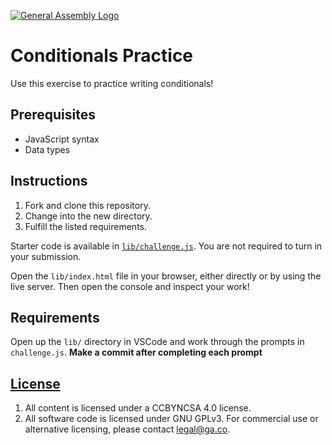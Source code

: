 [![General Assembly Logo](https://camo.githubusercontent.com/1a91b05b8f4d44b5bbfb83abac2b0996d8e26c92/687474703a2f2f692e696d6775722e636f6d2f6b6538555354712e706e67)](https://generalassemb.ly/education/web-development-immersive)

# Conditionals Practice

Use this exercise to practice writing conditionals!

## Prerequisites

* JavaScript syntax
* Data types


## Instructions

1. Fork and clone this repository.
1. Change into the new directory.
1. Fulfill the listed requirements.

Starter code is available in [`lib/challenge.js`](lib/challenge.js). You are not
required to turn in your submission.

Open the `lib/index.html` file in your browser, either directly or by using the live server. Then open the console and inspect your work!

## Requirements

Open up the `lib/` directory in VSCode and work through the prompts in
`challenge.js`. **Make a commit after completing each prompt**

## [License](LICENSE)

1.  All content is licensed under a CC­BY­NC­SA 4.0 license.
1.  All software code is licensed under GNU GPLv3. For commercial use or
    alternative licensing, please contact legal@ga.co.

